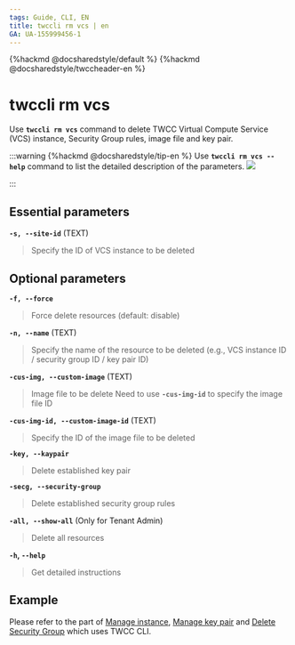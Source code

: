 ```yaml
---
tags: Guide, CLI, EN
title: twccli rm vcs | en
GA: UA-155999456-1
---
```


{%hackmd @docsharedstyle/default %}
{%hackmd @docsharedstyle/twccheader-en %}

# twccli rm vcs

Use **`twccli rm vcs`** command to delete TWCC Virtual Compute Service (VCS) instance, Security Group rules, image file and key pair.

:::warning
{%hackmd @docsharedstyle/tip-en %}
Use **`twccli rm vcs --help`** command to list the detailed description of the parameters.
![](https://cos.twcc.ai/SYS-MANUAL/uploads/upload_c474dae2178f1be450bb15e825aa71da.png)

:::

## Essential parameters

**`-s, --site-id`** (TEXT)
> Specify the ID of VCS instance to be deleted

## Optional parameters


**`-f, --force`** 
> Force delete resources (default: disable)

**`-n, --name`** (TEXT)
> Specify the name of the resource to be deleted (e.g., VCS instance ID / security group ID / key pair ID)

**`-cus-img, --custom-image`** (TEXT)
> Image file to be delete
> <i class="fa fa-exclamation-triangle" aria-hidden="true"></i> Need to use **`-cus-img-id`** to specify the image file ID

**`-cus-img-id, --custom-image-id`** (TEXT)
> Specify the ID of the image file to be deleted

**`-key, --kaypair`**
> Delete established key pair

**`-secg, --security-group`**
> Delete established security group rules

**`-all, --show-all`** (Only for Tenant Admin)
> Delete all resources 

**`-h`, `--help`**
> Get detailed instructions



## Example

Please refer to the part of [Manage instance](https://man.twcc.ai/@twccdocs/doc-vcs-main-en/https%3A%2F%2Fman.twcc.ai%2F%40twccdocs%2Fvcs-guide-manage-instance-zh40twccdocs%2Fguide-ccs-manage-en), [Manage key pair](https://man.twcc.ai/@twccdocs/doc-vcs-main-en/https%3A%2F%2Fman.twcc.ai%2F%40twccdocs%2Fguide-vcs-keypair-zh#%E9%91%B0%E5%8C%99%E5%B0%8D%E7%AE%A1%E7%90%86) and [Delete Security Group](https://man.twcc.ai/@twccdocs/doc-vcs-main-en/https%3A%2F%2Fman.twcc.ai%2F%40twccdocs%2Fguide-vcs-sg-en#%E5%88%A0%E9%99%A4%E5%AE%89%E5%85%A8%E6%80%A7%E7%BE%A4%E7%B5%84%E8%A6%8F%E5%89%87) which uses TWCC CLI.
